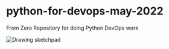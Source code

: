 # python-for-devops-may-2022
From Zero Repository for doing Python DevOps work

![Drawing sketchpad](https://user-images.githubusercontent.com/63596633/204543199-b7e2a30f-c56b-4008-b4f6-a7555bd26ba5.png)
